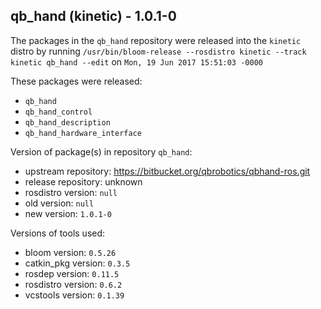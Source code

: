 ## qb_hand (kinetic) - 1.0.1-0

The packages in the `qb_hand` repository were released into the `kinetic` distro by running `/usr/bin/bloom-release --rosdistro kinetic --track kinetic qb_hand --edit` on `Mon, 19 Jun 2017 15:51:03 -0000`

These packages were released:
- `qb_hand`
- `qb_hand_control`
- `qb_hand_description`
- `qb_hand_hardware_interface`

Version of package(s) in repository `qb_hand`:

- upstream repository: https://bitbucket.org/qbrobotics/qbhand-ros.git
- release repository: unknown
- rosdistro version: `null`
- old version: `null`
- new version: `1.0.1-0`

Versions of tools used:

- bloom version: `0.5.26`
- catkin_pkg version: `0.3.5`
- rosdep version: `0.11.5`
- rosdistro version: `0.6.2`
- vcstools version: `0.1.39`


